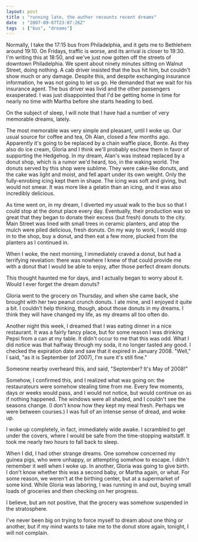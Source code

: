 ```yaml
---
layout: post
title : "running late, the author recounts recent dreams"
date  : "2007-09-07T23:07:26Z"
tags  : ["bus", "dreams"]
---
```

Normally, I take the 17:15 bus from Philadelphia, and it gets me to Bethlehem around 19:10.  On Fridays, traffic is worse, and its arrival is closer to 19:30.  I'm writing this at 18:50, and we've just now gotten off the streets of downtown Philadelphia.  We spent about ninety minutes sitting on Walnut Street, doing nothing.  A cab driver insisted that the bus hit him, but couldn't show much or any damage.  Despite this, and despite exchanging insurance information, he was not going to let us go.  He demanded that we wait for his insurance agent.  The bus driver was livid and the other passengers exasperated.  I was just disappointed that I'd be getting home in time for nearly no time with Martha before she starts heading to bed.

On the subject of sleep, I will note that I have had a number of very memorable dreams, lately.

The most memorable was very simple and pleasant, until I woke up.  Our usual source for coffee and tea, Oh Alan, closed a few months ago.  Apparently it's going to be replaced by a chain waffle place, Bonte.  As they also do ice cream, Gloria and I think we'll probably eschew them in favor of supporting the Hedgehog.  In my dream, Alan's was instead replaced by a donut shop, which is a rumor we'd heard, too, in the waking world.  The donuts served by this shop were sublime.  They were cake-like donuts, and the cake was light and moist, and fell apart under its own weight.  Only the fully-enrobing icing kept them in shape.  The icing was soft and giving, but would not smear.  It was more like a gelatin than an icing, and it was also incredibly delicious.

As time went on, in my dream, I diverted my usual walk to the bus so that I could stop at the donut place every day.  Eventually, their production was so great that they began to donate their excess (but fresh) donuts to the city. Main Street was lined with small trees in ceramic planters, and atop the mulch were piled delicious, fresh donuts.  On my way to work, I would stop in to the shop, buy a donut, and then eat a few more, plucked from the planters as I continued in.

When I woke, the next morning, I immediately craved a donut, but had a terrifying revelation:  there was nowhere I knew of that could provide me with a donut that I would be able to enjoy, after those perfect dream donuts.

This thought haunted me for days, and I actually began to worry about it. Would I ever forget the dream donuts?

Gloria went to the grocery on Thursday, and when she came back, she brought with her two peanut crunch donuts.  I ate mine, and I enjoyed it quite a bit. I couldn't help thinking, though, about those donuts in my dreams.  I think they will have changed my life, as my dreams all too often do.

Another night this week, I dreamed that I was eating dinner in a nice restaurant.  It was a fairly fancy place, but for some reason I was drinking Pepsi from a can at my table.  It didn't occur to me that this was odd.  What I did notice was that halfway through my soda, it no longer tasted any good.  I checked the expiration date and saw that it expired in January 2008.  "Well," I said, "as it is September (of 2007), I'm sure it's still fine."

Someone nearby overheard this, and said, "September?  It's May of 2008!"

Somehow, I confirmed this, and I realized what was going on:  the restaurateurs were somehow stealing time from me.  Every few moments, days or weeks would pass, and I would not notice, but would continue on as if nothing happened. The windows were all shaded, and I couldn't see the seasons change.  (I don't know how they kept my meal fresh.  Perhaps we were between courses.)  I was full of an intense sense of dread, and woke up.

I woke up completely, in fact, immediately wide awake.  I scrambled to get under the covers, where I would be safe from the time-stopping waitstaff.  It took me nearly two hours to fall back to sleep.

When I did, I had other strange dreams.  One somehow concerned my guinea pigs, who were unhappy, or attempting somehow to escape.  I didn't remember it well when I woke up.  In another, Gloria was going to give birth.  I don't know whether this was a second baby, or Martha again, or what.  For some reason, we weren't at the birthing center, but at a supermarket of some kind.  While Gloria was laboring, I was running in and out, buying small loads of groceries and then checking on her progress.

I believe, but am not positive, that the grocery was somehow suspended in the stratosphere.

I've never been big on trying to force myself to dream about one thing or another, but if my mind wants to take me to the donut store again, tonight, I will not complain. 
